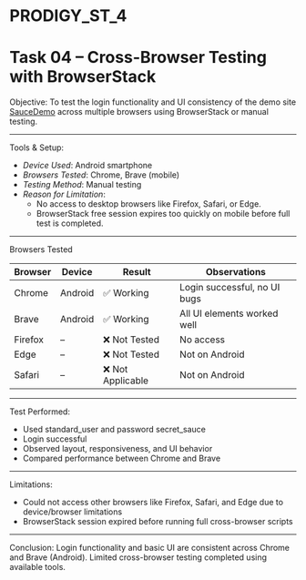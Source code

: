 # PRODIGY_ST_4
# Task 04 – Cross-Browser Testing with BrowserStack

 Objective:
To test the login functionality and UI consistency of the demo site [SauceDemo](https://www.saucedemo.com/) across multiple browsers using BrowserStack or manual testing.

---

 Tools & Setup:
- *Device Used*: Android smartphone
- *Browsers Tested*: Chrome, Brave (mobile)
- *Testing Method*: Manual testing
- *Reason for Limitation*: 
  - No access to desktop browsers like Firefox, Safari, or Edge.
  - BrowserStack free session expires too quickly on mobile before full test is completed.

---

Browsers Tested

| Browser | Device | Result        | Observations                |
|---------|--------|----------------|-----------------------------|
| Chrome  | Android | ✅ Working      | Login successful, no UI bugs |
| Brave   | Android | ✅ Working      | All UI elements worked well |
| Firefox | –      | ❌ Not Tested   | No access                   |
| Edge    | –      | ❌ Not Tested   | Not on Android              |
| Safari  | –      | ❌ Not Applicable | Not on Android              |

---

 Test Performed:
- Used standard_user and password secret_sauce
- Login successful
- Observed layout, responsiveness, and UI behavior
- Compared performance between Chrome and Brave

---

Limitations:
- Could not access other browsers like Firefox, Safari, and Edge due to device/browser limitations
- BrowserStack session expired before running full cross-browser scripts

---

 Conclusion:
Login functionality and basic UI are consistent across Chrome and Brave (Android). Limited cross-browser testing completed using available tools.
